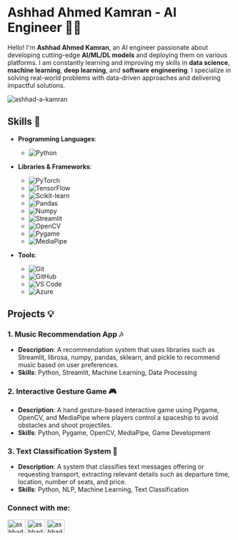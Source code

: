 # Ashhad Ahmed Kamran - AI Engineer 👨‍💻

Hello! I'm **Ashhad Ahmed Kamran**, an AI engineer passionate about developing cutting-edge **AI/ML/DL models** and deploying them on various platforms. I am constantly learning and improving my skills in **data science**, **machine learning**, **deep learning**, and **software engineering**. I specialize in solving real-world problems with data-driven approaches and delivering impactful solutions.

<p align="left"> <img src="https://komarev.com/ghpvc/?username=ashhad-a-kamran&label=Profile%20views&color=0e75b6&style=flat" alt="ashhad-a-kamran" /> </p>

## Skills 🚀

- **Programming Languages**: 
  - ![Python](https://img.shields.io/badge/Python-3776AB?style=for-the-badge&logo=python&logoColor=white) 
  
- **Libraries & Frameworks**:
  - ![PyTorch](https://img.shields.io/badge/PyTorch-EE4C2C?style=for-the-badge&logo=pytorch&logoColor=white)
  - ![TensorFlow](https://img.shields.io/badge/TensorFlow-FF6F00?style=for-the-badge&logo=tensorflow&logoColor=white)
  - ![Scikit-learn](https://img.shields.io/badge/scikit--learn-F7931E?style=for-the-badge&logo=scikit-learn&logoColor=white)
  - ![Pandas](https://img.shields.io/badge/Pandas-150458?style=for-the-badge&logo=pandas&logoColor=white)
  - ![Numpy](https://img.shields.io/badge/Numpy-013243?style=for-the-badge&logo=numpy&logoColor=white)
  - ![Streamlit](https://img.shields.io/badge/Streamlit-FF4B00?style=for-the-badge&logo=streamlit&logoColor=white)
  - ![OpenCV](https://img.shields.io/badge/OpenCV-5C3EE8?style=for-the-badge&logo=opencv&logoColor=white)
  - ![Pygame](https://img.shields.io/badge/Pygame-000000?style=for-the-badge&logo=pygame&logoColor=white)
  - ![MediaPipe](https://img.shields.io/badge/MediaPipe-0295F6?style=for-the-badge&logo=mediapipe&logoColor=white)
  
- **Tools**: 
  - ![Git](https://img.shields.io/badge/Git-F05032?style=for-the-badge&logo=git&logoColor=white)
  - ![GitHub](https://img.shields.io/badge/GitHub-181717?style=for-the-badge&logo=github&logoColor=white)
  - ![VS Code](https://img.shields.io/badge/VS_Code-007ACC?style=for-the-badge&logo=visualstudiocode&logoColor=white)
  - ![Azure](https://img.shields.io/badge/Azure-0089D6?style=for-the-badge&logo=microsoftazure&logoColor=white)

## Projects 💡

### 1. **Music Recommendation App 🎶**
   - **Description**: A recommendation system that uses libraries such as Streamlit, librosa, numpy, pandas, sklearn, and pickle to recommend music based on user preferences.
   - **Skills**: Python, Streamlit, Machine Learning, Data Processing

### 2. **Interactive Gesture Game 🎮**
   - **Description**: A hand gesture-based interactive game using Pygame, OpenCV, and MediaPipe where players control a spaceship to avoid obstacles and shoot projectiles.
   - **Skills**: Python, Pygame, OpenCV, MediaPipe, Game Development

### 3. **Text Classification System 📱**
   - **Description**: A system that classifies text messages offering or requesting transport, extracting relevant details such as departure time, location, number of seats, and price.
   - **Skills**: Python, NLP, Machine Learning, Text Classification

<h3 align="left">Connect with me:</h3>
<p align="left">
<a href="https://linkedin.com/in/ashhadakamran" target="blank"><img align="center" src="https://raw.githubusercontent.com/rahuldkjain/github-profile-readme-generator/master/src/images/icons/Social/linked-in-alt.svg" alt="ashhadakamran" height="30" width="40" /></a>
<a href="https://kaggle.com/ashhadahmedkamran" target="blank"><img align="center" src="https://raw.githubusercontent.com/rahuldkjain/github-profile-readme-generator/master/src/images/icons/Social/kaggle.svg" alt="ashhadahmedkamran" height="30" width="40" /></a>
<a href="https://www.leetcode.com/ashhad_a_kamran" target="blank"><img align="center" src="https://raw.githubusercontent.com/rahuldkjain/github-profile-readme-generator/master/src/images/icons/Social/leet-code.svg" alt="ashhad_a_kamran" height="30" width="40" /></a>
</p>

